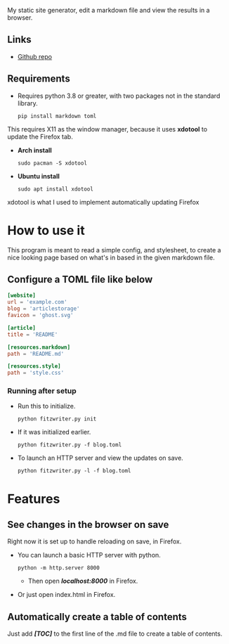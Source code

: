 My static site generator, edit a markdown file and view the results in a browser.

## Links
- [Github repo](https://github.com/fitzy1293/fitzwriter)

## Requirements

- Requires python 3.8 or greater, with two packages not in the standard library.

    ```
    pip install markdown toml
    ```

This requires X11 as the window manager, because it uses **xdotool** to update the Firefox tab.

- **Arch install**

    ```
    sudo pacman -S xdotool
    ```

- **Ubuntu install**

    ```
    sudo apt install xdotool
    ```

xdotool is what I used to implement automatically updating Firefox

# How to use it

This program is meant to read a simple config, and stylesheet, to create a nice looking page based on what's in based in the given markdown file.

## Configure a TOML file like below

```toml
[website]
url = 'example.com'
blog = 'articlestorage'
favicon = 'ghost.svg'

[article]
title = 'README'

[resources.markdown]
path = 'README.md'

[resources.style]
path = 'style.css'

```

### Running after setup

- Run this to initialize.

    ```
    python fitzwriter.py init
    ```

- If it was initialized earlier.

    ```
    python fitzwriter.py -f blog.toml
    ```

- To launch an HTTP server and view the updates on save.

    ```
    python fitzwriter.py -l -f blog.toml
    ```


# Features

## See changes in the browser on save

Right now it is set up to handle reloading on save, in Firefox.

- You can launch a basic HTTP server with python.

    ```
    python -m http.server 8000
    ```

    - Then open ***localhost:8000*** in Firefox.

- Or just open index.html in Firefox.

## Automatically create a table of contents

Just add ***\[TOC\]*** to the first line of the .md file to create a table of contents.


<!-- EXAMPLE OF EMBEDDING HTML
# Sample Tweet

<blockquote class="twitter-tweet">
    <p lang="en" dir="ltr">All smiles from our crew as we near launch of <a href="https://twitter.com/hashtag/Inspiration4?src=hash&amp;ref_src=twsrc%5Etfw">#Inspiration4</a>. <a href="https://t.co/UrBdOlxLPJ">pic.twitter.com/UrBdOlxLPJ</a></p>
    &mdash; Inspiration4 (@inspiration4x) <a href="https://twitter.com/inspiration4x/status/1437067512567451654?ref_src=twsrc%5Etfw">September 12, 2021</a>
</blockquote>
<script async src="https://platform.twitter.com/widgets.js" charset="utf-8"></script>
-->
